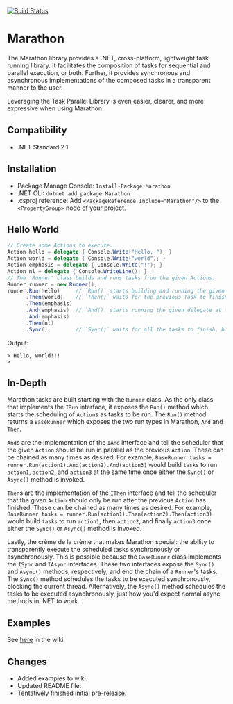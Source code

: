 [![Build Status](https://github.com/domn1995/Marathon/workflows/build/badge.svg)](https://github.com/domn1995/Marathon/actions/build)
# Marathon 

The Marathon library provides a .NET, cross-platform, lightweight task running library. It facilitates the composition of tasks for sequential and parallel execution, or both. Further, it provides synchronous and asynchronous implementations of the composed tasks in a transparent manner to the user.

Leveraging the Task Parallel Library is even easier, clearer, and more expressive when using Marathon.

Compatibility
---
  - .NET Standard 2.1
  
Installation
---
   - Package Manage Console: `Install-Package Marathon`
   - .NET CLI: `dotnet add package Marathon`
   - .csproj reference: Add `<PackageReference Include="Marathon"/>` to the `<PropertyGroup>` node of your project.
   
Hello World
---
```csharp
// Create some Actions to execute.
Action hello = delegate { Console.Write("Hello, "); }
Action world = delegate { Console.Write("world"); }
Action emphasis = delegate { Console.Write("!"); }
Action nl = delegate { Console.WriteLine(); }
// The 'Runner' class builds and runs tasks from the given Actions.
Runner runner = new Runner();  
runner.Run(hello)     // `Run()` starts building and running the given delegates.
      .Then(world)    // `Then()` waits for the previous Task to finish before starting.
      .Then(emphasis)
      .And(emphasis)  // `And()` starts running the given delegate at the same time as the previous one.
      .And(emphasis)
      .Then(nl)
      .Sync();        // `Sync()` waits for all the tasks to finish, blocking the current thread.
```
Output:

    > Hello, world!!!
    >
    
In-Depth
---
Marathon tasks are built starting with the `Runner` class. As the only class that implements the `IRun` interface, it exposes the `Run()` method which starts the scheduling of `Action`s as tasks to be run. The `Run()` method returns a `BaseRunner` which exposes the two run types in Marathon, `And` and `Then`.

`And`s are the implementation of the `IAnd` interface and tell the scheduler that the given `Action` should be run in parallel as the previous `Action`. These can be chained as many times as desired. For example, `BaseRunner tasks = runner.Run(action1).And(action2).And(action3)` would build `tasks` to run `action1`, `action2`, and `action3` at the same time once either the `Sync()` or `Async()` method is invoked.

`Then`s are the implementation of the `IThen` interface and tell the scheduler that the given `Action` should only be run after the previous `Action` has finished. These can be chained as many times as desired. For example, `BaseRunner tasks = runner.Run(action1).Then(action2).Then(action3)` would build `tasks` to run `action1`, then `action2`, and finally `action3` once either the `Sync()` or `Async()` method is invoked.

Lastly, the crème de la crème that makes Marathon special: the ability to transparently execute the scheduled tasks synchronously or asynchronously. This is possible because the `BaseRunner` class implements the `ISync` and `IAsync` interfaces. These two interfaces expose the `Sync()` and `Async()` methods, respectively, and end the chain of a `Runner`'s tasks. The `Sync()` method schedules the tasks to be executed synchronously, blocking the current thread. Alternatively, the `Async()` method schedules the tasks to be executed asynchronously, just how you'd expect normal async methods in .NET to work. 

Examples
---
See [here](https://github.com/domn1995/Marathon/wiki/Examples) in the wiki.

Changes
---
  - Added examples to wiki.
  - Updated README file.
  - Tentatively finished initial pre-release.
